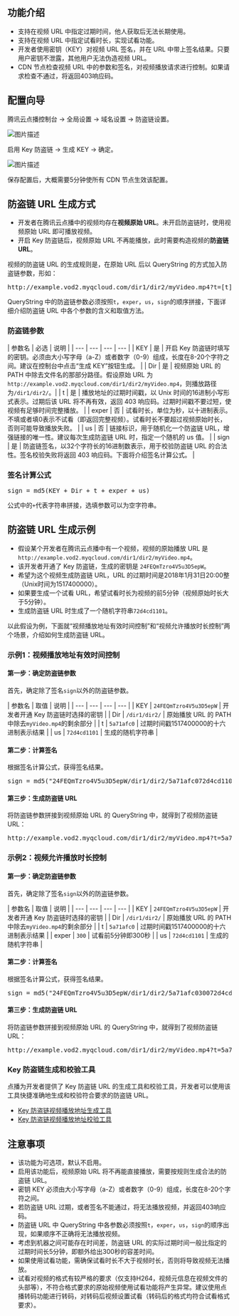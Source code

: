 ## 功能介绍
* 支持在视频 URL 中指定过期时间，他人获取后无法长期使用。
* 支持在视频 URL 中指定试看时长，实现试看功能。
* 开发者使用密钥（KEY）对视频 URL 签名，并在 URL 中带上签名结果。只要用户密钥不泄露，其他用户无法伪造视频 URL。
* CDN 节点检查视频 URL 中的参数和签名，对视频播放请求进行控制。如果请求检查不通过，将返回403响应码。

## 配置向导
腾讯云点播控制台 -> 全局设置 -> 域名设置 -> 防盗链设置。

![图片描述](https://mc.qcloudimg.com/static/img/cf5a076e57d3287852bf4ab3fe609bbe/image.png)

启用 Key 防盗链 -> 生成 KEY -> 确定。

![图片描述](https://mc.qcloudimg.com/static/img/12e25bcc2cd7dd87aec2067a5c2910a3/image.png)

保存配置后，大概需要5分钟使所有 CDN 节点生效该配置。

## 防盗链 URL 生成方式
* 开发者在腾讯云点播中的视频均存在<B>视频原始 URL</B>。未开启防盗链时，使用视频原始 URL 即可播放视频。
* 开启 Key 防盗链后，视频原始 URL 不再能播放，此时需要构造视频的<B>防盗链 URL</B>。

视频的防盗链 URL 的生成规则是，在原始 URL 后以 QueryString 的方式加入防盗链参数，形如：

<pre>http://example.vod2.myqcloud.com/dir1/dir2/myVideo.mp4?t=[t]&us=[us]&exper=[exper]&sign=[sign]</pre>

QueryString 中的防盗链参数必须按照`t`，`exper`，`us`，`sign`的顺序拼接，下面详细介绍防盗链 URL 中各个参数的含义和取值方法。

### 防盗链参数
| 参数名 | 必选 | 说明 |
| --- | --- | --- | --- |
| KEY | 是 | 开启 Key 防盗链时填写的密钥。必须由大小写字母（a-Z）或者数字（0-9）组成，长度在8-20个字符之间。建议在控制台中点击“生成 KEY”按钮生成。 |
| Dir | 是 | 视频原始 URL 的 PATH 中除去文件名的那部分路径。假设原始 URL 为`http://example.vod2.myqcloud.com/dir1/dir2/myVideo.mp4`，则播放路径为`/dir1/dir2/`。|
| t |  是 | 播放地址的过期时间戳，以 Unix 时间的16进制小写形式表示。过期后该 URL 将不再有效，返回 403 响应码。过期时间戳不要过短，使视频有足够时间完整播放。 |
| exper | 否 | 试看时长，单位为秒，以十进制表示。不填或者填0表示不试看（即返回完整视频）。试看时长不要超过视频原始时长，否则可能导致播放失败。 |
| us | 否 | 链接标识，用于随机化一个防盗链 URL，增强链接的唯一性。建议每次生成防盗链 URL 时，指定一个随机的 us 值。 |
| sign | 是 | 防盗链签名，以32个字符长的16进制数表示，用于校验防盗链 URL 的合法性。签名校验失败将返回 403 响应码。下面将介绍签名计算公式。 |

### 签名计算公式
<pre>
sign = md5(KEY + Dir + t + exper + us)
</pre>

公式中的`+`代表字符串拼接，选填参数可以为空字符串。

## 防盗链 URL 生成示例
* 假设某个开发者在腾讯云点播中有一个视频，视频的原始播放 URL 是`http://example.vod2.myqcloud.com/dir1/dir2/myVideo.mp4`。
* 该开发者开通了 Key 防盗链，生成的密钥是 `24FEQmTzro4V5u3D5epW`。
* 希望为这个视频生成防盗链 URL，URL 的过期时间是2018年1月31日20:00整（Unix时间为1517400000）。
* 如果要生成一个试看 URL，希望试看时长为视频的前5分钟（视频原始时长大于5分钟）。
* 生成防盗链 URL 时生成了一个随机字符串`72d4cd1101`。

以此假设为例，下面就“视频播放地址有效时间控制”和“视频允许播放时长控制”两个场景，介绍如何生成防盗链 URL。

### 示例1：视频播放地址有效时间控制
#### 第一步：确定防盗链参数
首先，确定除了签名`sign`以外的防盗链参数。

| 参数名 | 取值 | 说明 |
| --- | --- | --- | --- |
| KEY | `24FEQmTzro4V5u3D5epW` | 开发者开通 Key 防盗链时选择的密钥 |
| Dir | `/dir1/dir2/` | 原始播放 URL 的 PATH 中除去`myVideo.mp4`的剩余部分 |
| t | `5a71afc0` | 过期时间戳1517400000的十六进制表示结果 |
| us |  `72d4cd1101` | 生成的随机字符串 |

#### 第二步：计算签名
根据签名计算公式，获得签名结果。
<pre>
sign = md5("24FEQmTzro4V5u3D5epW/dir1/dir2/5a71afc072d4cd1101") = "3d8488faeb37d52d6bf63b63c1b171c3"
</pre>

#### 第三步：生成防盗链 URL
将防盗链参数拼接到视频原始 URL 的 QueryString 中，就得到了视频防盗链 URL：
<pre>
http://example.vod2.myqcloud.com/dir1/dir2/myVideo.mp4?t=5a71afc0&us=72d4cd1101&sign=3d8488faeb37d52d6bf63b63c1b171c3
</pre>

### 示例2：视频允许播放时长控制
#### 第一步：确定防盗链参数
首先，确定除了签名`sign`以外的防盗链参数。

| 参数名 | 取值 | 说明 |
| --- | --- | --- | --- |
| KEY | `24FEQmTzro4V5u3D5epW` | 开发者开通 Key 防盗链时选择的密钥 |
| Dir | `/dir1/dir2/` | 原始播放 URL 的 PATH 中除去`myVideo.mp4`的剩余部分 |
| t | `5a71afc0` | 过期时间戳1517400000的十六进制表示结果 |
| exper | `300` | 试看前5分钟即300秒 |
| us |  `72d4cd1101` | 生成的随机字符串 |

#### 第二步：计算签名
根据签名计算公式，获得签名结果。
<pre>
sign = md5("24FEQmTzro4V5u3D5epW/dir1/dir2/5a71afc030072d4cd1101") = "547d98c4b91e81b5ea55c95cef63223f"
</pre>

#### 第三步：生成防盗链 URL
将防盗链参数拼接到视频原始 URL 的 QueryString 中，就得到了视频防盗链 URL：
<pre>
http://example.vod2.myqcloud.com/dir1/dir2/myVideo.mp4?t=5a71afc0&exper=300&us=72d4cd1101&sign=547d98c4b91e81b5ea55c95cef63223f
</pre>

### Key 防盗链生成和校验工具
点播为开发者提供了 Key 防盗链 URL 的生成工具和校验工具，开发者可以使用该工具快捷准确地生成和校验符合要求的防盗链 URL。

* [Key 防盗链视频播放地址生成工具](https://video.qcloud.com/referer/gen_video_url.html)
* [Key 防盗链视频播放地址校验工具](https://video.qcloud.com/referer/check_sign.html)

## 注意事项
* 该功能为可选项，默认不启用。
* 启用该功能后，视频原始 URL 将不再能直接播放，需要按规则生成合法的防盗链 URL。
* 密钥 KEY 必须由大小写字母（a-Z）或者数字（0-9）组成，长度在8-20个字符之间。
* 若防盗链 URL 过期，或者签名不能通过，将无法播放视频，并返回403响应码。
* 防盗链 URL 中 QueryString 中各参数必须按照`t`，`exper`，`us`，`sign`的顺序出现，如果顺序不正确将无法播放视频。
* 考虑到机器之间可能存在时间差，防盗链 URL 的实际过期时间一般比指定的过期时间长5分钟，即额外给出300秒的容差时间。
* 如果使用试看功能，需确保试看时长不大于视频时长，否则将导致视频无法播放。
* 试看对视频的格式有较严格的要求（仅支持H264，视频元信息在视频文件的头部等），不符合格式要求的原始视频使用试看功能将产生异常。建议使用点播转码功能进行转码，对转码后视频设置试看（转码后的格式均符合试看格式要求）。